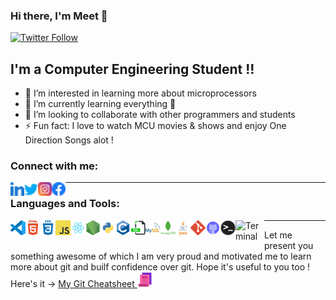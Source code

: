 ### Hi there, I'm Meet 👋

[![Twitter Follow](https://img.shields.io/twitter/follow/MeetMakzz?color=1DA1F2&logo=twitter&style=for-the-badge)](https://twitter.com/intent/follow?original_referer=https%3A%2F%2Fgithub.com%2Fmeetmakwana19&screen_name=MeetMakzz)

## I'm a Computer Engineering Student !!

- 👀 I’m interested in learning more about microprocessors
- 🌱 I’m currently learning everything 🤣
- 👯 I’m looking to collaborate with other programmers and students
- ⚡ Fun fact: I love to watch MCU movies & shows and enjoy One Direction Songs alot !

### Connect with me:

[<img align="left" alt="meetmakwana19 | LinkedIn" width="22px" src="/icons/linkedin.png" />][linkedin]
[<img align="left" alt="meetmakwana19 | Twitter" width="22px" src="/icons/twitter.png" />][twitter]
[<img align="left" alt="meetmakwana19 | Instagram" width="22px" src="/icons/instagram.png" />][instagram]
[<img align="left" alt="meetmakwana19 | Instagram" width="22px" src="/icons/facebook.png" />][facebook]

---

### Languages and Tools:

<img align="left" alt="Visual Studio Code" width="24px" padding-bottom="10px"  src="https://raw.githubusercontent.com/github/explore/80688e429a7d4ef2fca1e82350fe8e3517d3494d/topics/visual-studio-code/visual-studio-code.png" />
<img align="left" alt="HTML5" width="24px" padding-bottom="10px"  src="/icons/html5.png" />
<img align="left" alt="CSS3" width="24px" padding-bottom="10px"  src="/icons/css3.png" />
<img align="left" alt="JavaScript" width="24px" padding-bottom="10px"  src="https://raw.githubusercontent.com/github/explore/80688e429a7d4ef2fca1e82350fe8e3517d3494d/topics/javascript/javascript.png" />
<img align="left" alt="React" width="24px" padding-bottom="10px"  src="https://raw.githubusercontent.com/github/explore/80688e429a7d4ef2fca1e82350fe8e3517d3494d/topics/react/react.png" />
<img align="left" alt="Node.js" width="24px" padding-bottom="10px"  src="https://raw.githubusercontent.com/github/explore/80688e429a7d4ef2fca1e82350fe8e3517d3494d/topics/nodejs/nodejs.png" />
<img align="left" alt="Node.js" width="24px" padding-bottom="10px"  src="https://raw.githubusercontent.com/github/explore/80688e429a7d4ef2fca1e82350fe8e3517d3494d/topics/python/python.png" />
<img align="left" alt="C-Language" width="24px" padding-bottom="10px"  src="/icons/c.png" />
<img align="left" alt="SQL" width="24px" padding-bottom="10px"  src="/icons/sql.png" />
<img align="left" alt="MySQL" width="24px" padding-bottom="10px"  src="/icons/mysql.png" />
<img align="left" alt="MongoDB" width="24px" padding-bottom="10px"  src="/icons/mongodb.png" />
<img align="left" alt="Java" width="24px" padding-bottom="10px"  src="/icons/java.png" />
<img align="left" alt="Git" width="24px" padding-bottom="10px"  src="/icons/git.png" />
<img align="left" alt="GitHub" width="24px" padding-bottom="10px"  src="/icons/github.png" />
<img align="left" alt="Terminal" width="24px" padding-bottom="10px"  src="https://raw.githubusercontent.com/github/explore/80688e429a7d4ef2fca1e82350fe8e3517d3494d/topics/terminal/terminal.png" />
<img align="left" alt="Terminal" width="46px" src="https://e7.pngegg.com/pngimages/150/289/png-clipart-x86-logo-intel-internet-of-things-web-design-text.png" />

---

Let me present you something awesome of which I am very proud and motivated me to learn more about git and builf confidence over git.
Hope it's useful to you too ! Here's  it -> [My Git Cheatsheet <img alt="Document" width="24px" padding-bottom="10px" margin-top="10px" src="/icons/document.png" />](https://github.com/meetmakwana19/about-git/blob/master/README.md) 



[twitter]: https://twitter.com/MeetMakzz
[instagram]: https://instagram.com/meet_i_
[linkedin]: https://linkedin.com/in/meet-makwana-ab73081b6
[facebook]: https://facebook.com/meet.makwana.31945
